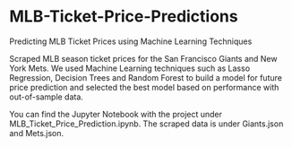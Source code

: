 # MLB-Ticket-Price-Predictions
Predicting MLB Ticket Prices using Machine Learning Techniques

Scraped MLB season ticket prices for the San Francisco Giants and New York Mets. We used Machine Learning techniques such as Lasso Regression, Decision Trees and Random Forest to build a model for future price prediction and selected the best model based on performance with out-of-sample data.

You can find the Jupyter Notebook with the project under MLB_Ticket_Price_Prediction.ipynb. The scraped data is under Giants.json and Mets.json.
